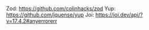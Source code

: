 Zod: https://github.com/colinhacks/zod
Yup: https://github.com/jquense/yup
Joi: https://joi.dev/api/?v=17.4.2#anyerrorerr
